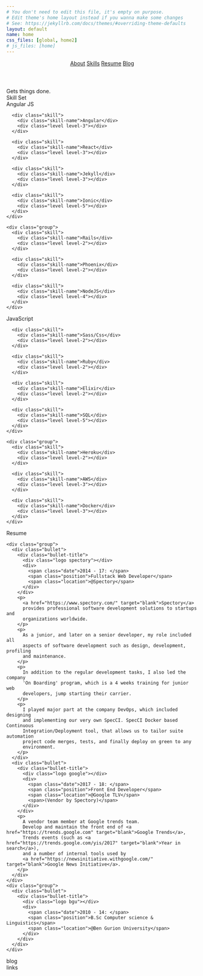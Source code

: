 ```yaml
---
# You don't need to edit this file, it's empty on purpose.
# Edit theme's home layout instead if you wanna make some changes
# See: https://jekyllrb.com/docs/themes/#overriding-theme-defaults
layout: default
name: home
css_files: [global, home2]
# js_files: [home]
---
```

<header>
  <a href="#about">About</a>
  <a href="#skills">Skills</a>
  <a href="#resume">Resume</a>
  <a href="#blog">Blog</a>
</header>

<!-- About -->
<div class="about" id="about">
  <div class="about-bg"></div>
  <div class="title">
    <span>Gets things done.</span>
  </div>
</div>

<!-- Skills/Stack -->
<div class="skills" id="skills">
  <div class="sub-title">Skill Set</div>
  <div class="groups">
    <div class="group">
      <div class="skill">
        <div class="skill-name">Angular JS</div>
        <div class="level level-1"></div>
      </div>

      <div class="skill">
        <div class="skill-name">Angular</div>
        <div class="level level-3"></div>
      </div>

      <div class="skill">
        <div class="skill-name">React</div>
        <div class="level level-3"></div>
      </div>

      <div class="skill">
        <div class="skill-name">Jekyll</div>
        <div class="level level-3"></div>
      </div>

      <div class="skill">
        <div class="skill-name">Ionic</div>
        <div class="level level-5"></div>
      </div>
    </div>

    <div class="group">
      <div class="skill">
        <div class="skill-name">Rails</div>
        <div class="level level-2"></div>
      </div>

      <div class="skill">
        <div class="skill-name">Phoenix</div>
        <div class="level level-2"></div>
      </div>

      <div class="skill">
        <div class="skill-name">NodeJS</div>
        <div class="level level-4"></div>
      </div>
    </div>
  </div>

  <div class="groups">
    <div class="group">
      <div class="skill">
        <div class="skill-name">JavaScript</div>
        <div class="level level-1"></div>
      </div>

      <div class="skill">
        <div class="skill-name">Sass/Css</div>
        <div class="level level-2"></div>
      </div>

      <div class="skill">
        <div class="skill-name">Ruby</div>
        <div class="level level-2"></div>
      </div>

      <div class="skill">
        <div class="skill-name">Elixir</div>
        <div class="level level-2"></div>
      </div>

      <div class="skill">
        <div class="skill-name">SQL</div>
        <div class="level level-5"></div>
      </div>
    </div>

    <div class="group">
      <div class="skill">
        <div class="skill-name">Heroku</div>
        <div class="level level-2"></div>
      </div>

      <div class="skill">
        <div class="skill-name">AWS</div>
        <div class="level level-3"></div>
      </div>

      <div class="skill">
        <div class="skill-name">Docker</div>
        <div class="level level-3"></div>
      </div>
    </div>
  </div>
</div>

<!-- Resume -->
<div class="resume" id="resume">
  <div class="sub-title">Resume</div>
  <div class="groups">

    <div class="group">
      <div class="bullet">
        <div class="bullet-title">
          <div class="logo spectory"></div>
          <div>
            <span class="date">2014 - 17: </span>
            <span class="position">Fullstack Web Developer</span>
            <span class="location">@Spectory</span>
          </div>
        </div>
        <p>
          <a href="https://www.spectory.com/" target="blank">Spectory</a>
          provides professional software development solutions to startups and
          organizations worldwide.
        </p>
        <p>
          As a junior, and later on a senior developer, my role included all
          aspects of software development such as design, development, profiling
          and maintenance.
        </p>
        <p>
          In addition to the regular development tasks, I also led the company
          'On Boarding' program, which is a 4 weeks training for junior web
          developers, jump starting their carrier.
        </p>
        <p>
          I played major part at the company DevOps, which included designing
          and implementing our very own SpecCI. SpecCI Docker based Continuous
          Integration/Deployment tool, that allows us to tailor suite automation
          project code merges, tests, and finally deploy on green to any
          environment.
        </p>
      </div>
      <div class="bullet">
        <div class="bullet-title">
          <div class="logo google"></div>
          <div>
            <span class="date">2017 - 18: </span>
            <span class="position">Front End Developer</span>
            <span class="location">@Google TLV</span>
            <span>(Vendor by Spectory)</span>
          </div>
        </div>
        <p>
          A vendor team member at Google trends team.
          Develop and maintain the front end of <a href="https://trends.google.com" target="blank">Google Trends</a>,
          Trends events (such as <a href="https://trends.google.com/yis/2017" target="blank">Year in search</a>),
          and a number of internal tools used by
          <a href="https://newsinitiative.withgoogle.com/" target="blank">Google News Initiative</a>.
        </p>
      </div>
    </div>
    <div class="group">
      <div class="bullet">
        <div class="bullet-title">
          <div class="logo bgu"></div>
          <div>
            <span class="date">2010 - 14: </span>
            <span class="position">B.Sc Computer science & Linguistics</span>
            <span class="location">@Ben Gurion University</span>
          </div>
        </div>
      </div>
    </div>
  </div>
</div>

<!-- Blog -->
<div class="blog" id="blog">
  blog
</div>


<footer>
  links
</footer>